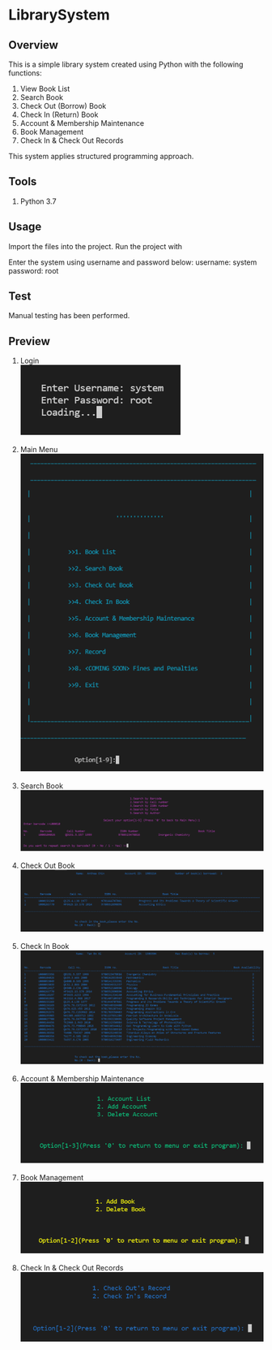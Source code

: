 # LibrarySystem

## Overview
This is a simple library system created using Python with the following functions:
1. View Book List
2. Search Book
3. Check Out (Borrow) Book
4. Check In (Return) Book
5. Account & Membership Maintenance
6. Book Management
7. Check In & Check Out Records

This system applies structured programming approach.

## Tools
1. Python 3.7

## Usage
Import the files into the project.
Run the project with 

Enter the system using username and password below:
username: system
password: root

## Test
Manual testing has been performed.

## Preview
1. Login <br> <img src="previews/Login.png"><br><br>
2. Main Menu <br> <img src="previews/MainMenu.png"><br><br>
3. Search Book <br> <img src="previews/SearchBook.png"><br><br>
4. Check Out Book <br> <img src="previews/CheckIn.png"><br><br>
5. Check In Book <br> <img src="previews/CheckOut.png"><br><br>
6. Account & Membership Maintenance <br> <img src="previews/AccountMembershipMaintenance.png"><br><br>
7. Book Management <br> <img src="previews/BookManagement.png"><br><br>
8. Check In & Check Out Records <br> <img src="previews/CheckInOutRecord.png"><br><br>
